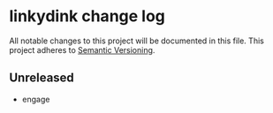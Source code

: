 # linkydink change log

All notable changes to this project will be documented in this file.
This project adheres to [Semantic Versioning](http://semver.org/).

## Unreleased
* engage
